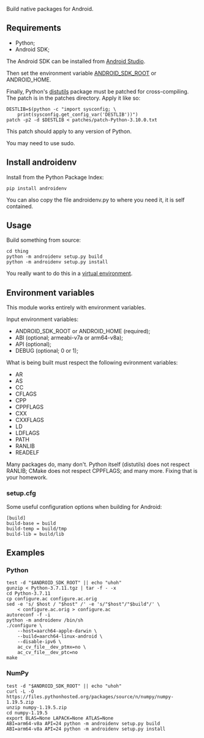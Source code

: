 Build native packages for Android.


## Requirements

 - Python;
 - Android SDK;

The Android SDK can be installed from [Android Studio][].

Then set the environment variable [ANDROID_SDK_ROOT][] or ANDROID_HOME.

Finally, Python's [distutils][] package must be patched for cross-compiling.
The patch is in the patches directory.  Apply it like so:

    DESTLIB=$(python -c "import sysconfig; \
        print(sysconfig.get_config_var('DESTLIB'))")
    patch -p2 -d $DESTLIB < patches/patch-Python-3.10.0.txt

This patch should apply to any version of Python.

You may need to use sudo.


[Android Studio]: https://developer.android.com/studio/
[ANDROID_SDK_ROOT]: https://developer.android.com/studio/command-line/variables
[distutils]: https://docs.python.org/3/library/distutils.html


## Install androidenv

Install from the Python Package Index:

    pip install androidenv

You can also copy the file androidenv.py to where you need it,
it is self contained.


## Usage

Build something from source:

    cd thing
    python -m androidenv setup.py build
    python -m androidenv setup.py install

You really want to do this in a [virtual environment][venv].


[venv]: https://docs.python.org/3/library/venv.html


## Environment variables

This module works entirely with environment variables.

Input environment variables:

 - ANDROID_SDK_ROOT or ANDROID_HOME (required);
 - ABI (optional; armeabi-v7a or arm64-v8a);
 - API (optional);
 - DEBUG (optional; 0 or 1);

What is being built must respect the following evironment variables:

 - AR
 - AS
 - CC
 - CFLAGS
 - CPP
 - CPPFLAGS
 - CXX
 - CXXFLAGS
 - LD
 - LDFLAGS
 - PATH
 - RANLIB
 - READELF

Many packages do, many don't.  Python itself (distutils) does not respect
RANLIB; CMake does not respect CPPFLAGS; and many more.  Fixing that is
your homework.

### setup.cfg

Some useful configuration options when building for Android:

    [build]
    build-base = build
    build-temp = build/tmp
    build-lib = build/lib


## Examples

### Python

    test -d "$ANDROID_SDK_ROOT" || echo "uhoh"
    gunzip < Python-3.7.11.tgz | tar -f - -x
    cd Python-3.7.11
    cp configure.ac configure.ac.orig
    sed -e 's/ $host / "$host" /' -e 's/"$host"/"$build"/' \
        < configure.ac.orig > configure.ac
    autoreconf -f -i
    python -m androidenv /bin/sh
    ./configure \
        --host=aarch64-apple-darwin \
        --build=aarch64-linux-android \
        --disable-ipv6 \
        ac_cv_file__dev_ptmx=no \
        ac_cv_file__dev_ptc=no
    make

### NumPy

    test -d "$ANDROID_SDK_ROOT" || echo "uhoh"
    curl -L -O https://files.pythonhosted.org/packages/source/n/numpy/numpy-1.19.5.zip
    unzip numpy-1.19.5.zip
    cd numpy-1.19.5
    export BLAS=None LAPACK=None ATLAS=None
    ABI=arm64-v8a API=24 python -m androidenv setup.py build
    ABI=arm64-v8a API=24 python -m androidenv setup.py install
